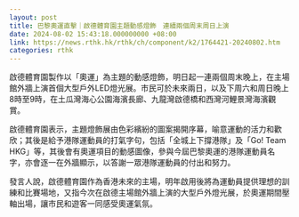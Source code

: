 ```yaml
---
layout: post
title: 巴黎奧運直擊｜啟德體育園主題動感燈飾　連續兩個周末周日上演
date: 2024-08-02 15:43:18.000000000 +08:00
link: https://news.rthk.hk/rthk/ch/component/k2/1764421-20240802.htm
categories: rthk
---
```


啟德體育園製作以「奧運」為主題的動感燈飾，明日起一連兩個周末晚上，在主場館外牆上演首個大型戶外LED燈光展。市民可於未來兩日，以及下周六和周日晚上8時至9時，在土瓜灣海心公園海濱長廊、九龍灣啟德橋和西灣河鯉景灣海濱觀賞。

啟德體育園表示，主題燈飾展由色彩繽紛的圖案揭開序幕，喻意運動的活力和歡欣；其後是給予港隊運動員的打氣字句，包括「全城上下撐港隊」及「Go! Team HKG」等，其後會有奧運項目的動感圖像，參與今屆巴黎奧運的港隊運動員名字，亦會逐一在外牆顯示，以答謝一眾港隊運動員的付出和努力。

發言人說，啟德體育園作為香港未來的主場，明年啟用後將為運動員提供理想的訓練和比賽場地，又指今次在啟德主場館外牆上演的大型戶外燈光展，於奧運期間壓軸出場，讓市民和遊客一同感受奧運氣氛。
